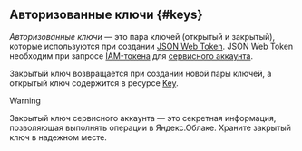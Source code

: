 ## Авторизованные ключи {#keys}

_Авторизованные ключи_ — это пара ключей (открытый и закрытый), которые используются при создании [JSON Web Token](https://tools.ietf.org/html/rfc7519). JSON Web Token необходим при запросе [IAM-токена](iam-token.md) для [сервисного аккаунта](../users/service-accounts.md).

Закрытый ключ возвращается при создании новой пары ключей, а открытый ключ содержится в ресурсе [Key](/docs/iam/api-ref/Key/).

>[!WARNING]
>
>Закрытый ключ сервисного аккаунта — это секретная информация, позволяющая выполнять операции в Яндекс.Облаке. Храните закрытый ключ в надежном месте.
